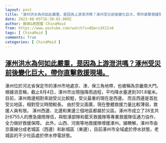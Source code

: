 ```yaml
---
layout: post
title: "涿州洪水為何如此嚴重，是因為上游泄洪嗎？涿州受災前後變化巨大，帶你直擊救援現場。"
date: 2023-08-05T16:30:02.000Z
author: 廠妹&男閨蜜 ChinaMaid
from: https://www.youtube.com/watch?v=8Qaru3X1Ix0
tags: [ ChinaMaid ]
comments: True
categories: [ ChinaMaid ]
---
```

<!--1691253002000-->
[涿州洪水為何如此嚴重，是因為上游泄洪嗎？涿州受災前後變化巨大，帶你直擊救援現場。](https://www.youtube.com/watch?v=8Qaru3X1Ix0)
------

<div>
涿州位於河北省保定市的涿州市地處京、津、保三角地帶，也被稱為京畿南大門。  根據消息稱，截止8月4日，涿州市出現強降雨過程，平均降水量達到301.8毫米。目前，涿州南邊相對來說受災比較輕，受災最重的現在是西邊。 而且西邊是首批受災地區，相對受災時間較長。 由於受災面廣，現在整體救援力量比較薄弱，救援人員有限。 涿州西邊、北邊和東邊三個地區都屬於災區。涿州市成立了28支共計8755人的應急搶險隊伍，與駐涿部隊和藍天救援隊等專業救援隊伍通力協作，全力做好救援保障。 此外，山西、河南等地救援隊增援涿州。據瞭解，涿州市由京廣線分成老城區（西邊）和新城區（東邊），目前涿州市全域處於停水狀態，老城區的不少社區處於停水停電狀態。
</div>
